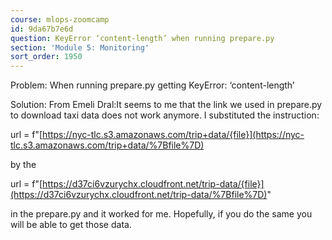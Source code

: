 ```yaml
---
course: mlops-zoomcamp
id: 9da67b7e6d
question: KeyError ‘content-length’ when running prepare.py
section: 'Module 5: Monitoring'
sort_order: 1950
---
```


Problem: When running prepare.py getting KeyError: ‘content-length’

Solution: From Emeli Dral:It seems to me that the link we used in prepare.py to download taxi data does not work anymore. I substituted the instruction:

url = f"[https://nyc-tlc.s3.amazonaws.com/trip+data/{file}](https://nyc-tlc.s3.amazonaws.com/trip+data/%7Bfile%7D)

by the

url = f"[https://d37ci6vzurychx.cloudfront.net/trip-data/{file}](https://d37ci6vzurychx.cloudfront.net/trip-data/%7Bfile%7D)"

in the prepare.py and it worked for me. Hopefully, if you do the same you will be able to get those data.

